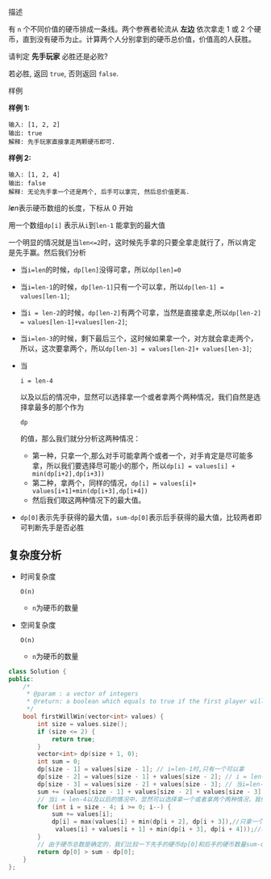 描述

有 `n` 个不同价值的硬币排成一条线。两个参赛者轮流从 **左边** 依次拿走 1 或 2 个硬币，直到没有硬币为止。计算两个人分别拿到的硬币总价值，价值高的人获胜。

请判定 **先手玩家** 必胜还是必败?

若必胜, 返回 `true`, 否则返回 `false`.

样例

**样例 1:**

```
输入: [1, 2, 2]
输出: true
解释: 先手玩家直接拿走两颗硬币即可.
```

**样例 2:**

```
输入: [1, 2, 4]
输出: false
解释: 无论先手拿一个还是两个, 后手可以拿完, 然后总价值更高.
```

*l**e**n*表示硬币数组的长度，下标从 0 开始

用一个数组`dp[i]` 表示从`i`到`len-1` 能拿到的最大值

一个明显的情况就是当`len<=2`时，这时候先手拿的只要全拿走就行了，所以肯定是先手赢。然后我们分析

- 当`i=len`的时候，`dp[len]`没得可拿，所以`dp[len]=0`

- 当`i=len-1`的时候，`dp[len-1]`只有一个可以拿，所以`dp[len-1] = values[len-1]`;

- 当`i = len-2`的时候，`dp[len-2]`有两个可拿，当然是直接拿走,所以`dp[len-2] = values[len-1]+values[len-2]`;

- 当`i=len-3`的时候，剩下最后三个，这时候如果拿一个，对方就会拿走两个，所以，这次要拿两个，所以`dp[len-3] = values[len-2]+ values[len-3]`;

- 当

  ```
  i = len-4
  ```

  以及以后的情况中，显然可以选择拿一个或者拿两个两种情况，我们自然是选择拿最多的那个作为

  ```
  dp
  ```

  的值，那么我们就分分析这两种情况：

  - 第一种，只拿一个,那么对手可能拿两个或者一个，对手肯定是尽可能多拿，所以我们要选择尽可能小的那个，所以`dp[i] = values[i] + min(dp[i+2],dp[i+3])`
  - 第二种，拿两个，同样的情况，`dp[i] = values[i]+ values[i+1]+min(dp[i+3],dp[i+4])`
  - 然后我们取这两种情况下的最大值。

- `dp[0]`表示先手获得的最大值，`sum-dp[0]`表示后手获得的最大值，比较两者即可判断先手是否必胜

 

## 复杂度分析

- 时间复杂度

  ```
  O(n)
  ```

  - `n`为硬币的数量

- 空间复杂度

  ```
  O(n)
  ```

  - `n`为硬币的数量

```cpp
class Solution {
public:
    /*
     * @param : a vector of integers
     * @return: a boolean which equals to true if the first player will win
     */
    bool firstWillWin(vector<int> values) {
        int size = values.size();
        if (size <= 2) {
            return true;
        }
        vector<int> dp(size + 1, 0);
        int sum = 0;
        dp[size - 1] = values[size - 1]; // i=len-1时,只有一个可以拿
        dp[size - 2] = values[size - 1] + values[size - 2]; // i = len-2,有两个可拿，直接拿走
        dp[size - 3] = values[size - 2] + values[size - 3]; // 当i=len-3的时候，剩下最后三个，这时候如果拿一个，对方就会拿走两个，所以这次拿两个
        sum += (values[size - 1] + values[size - 2] + values[size - 3]);
        // 当i = len-4以及以后的情况中，显然可以选择拿一个或者拿两个两种情况，我们自然是选择拿最多的那个作为`dp`的值
        for (int i = size - 4; i >= 0; i--) {
            sum += values[i];
            dp[i] = max(values[i] + min(dp[i + 2], dp[i + 3]),//只拿一个,那么对手可能拿两个或者一个，对手肯定是尽可能多拿，所以我们要选择尽可能小的那个
             values[i] + values[i + 1] + min(dp[i + 3], dp[i + 4]));//拿两个，同样的情况
        }
        // 由于硬币总数是确定的，我们比较一下先手的硬币dp[0]和后手的硬币数量sum-dp[0]就能得到答案 
        return dp[0] > sum - dp[0];
    }
};
```



